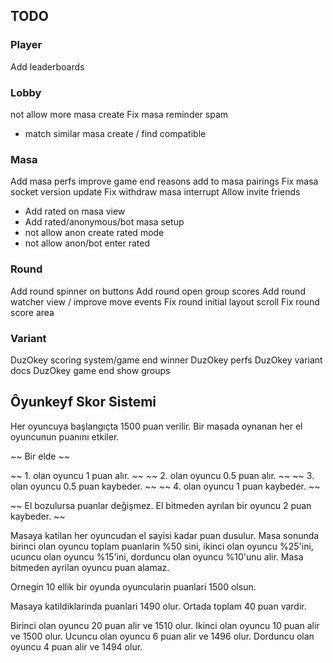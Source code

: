 ## TODO

### Player
Add leaderboards

### Lobby
not allow more masa create
Fix masa reminder spam
+ match similar masa create / find compatible


### Masa
Add masa perfs
improve game end reasons add to masa pairings
Fix masa socket version update
Fix withdraw masa interrupt
Allow invite friends
+ Add rated on masa view
+ Add rated/anonymous/bot masa setup
+ not allow anon create rated mode
+ not allow anon/bot enter rated

### Round
Add round spinner on buttons
Add round open group scores
Add round watcher view / improve move events
Fix round initial layout scroll
Fix round score area

### Variant

DuzOkey scoring system/game end winner
DuzOkey perfs
DuzOkey variant docs
DuzOkey game end show groups

## Ôyunkeyf Skor Sistemi

Her oyuncuya başlangıçta 1500 puan verilir. Bir masada oynanan her el oyuncunun puanını etkiler.


~~ Bir elde  ~~

~~ 1. olan oyuncu 1 puan alır.  ~~
~~ 2. olan oyuncu 0.5 puan alır. ~~
~~ 3. olan oyuncu 0.5 puan kaybeder. ~~
~~ 4. olan oyuncu 1 puan kaybeder. ~~

~~ El bozulursa puanlar değişmez. El bitmeden ayrılan bir oyuncu 2 puan kaybeder. ~~


Masaya katilan her oyuncudan el sayisi kadar puan dusulur. Masa sonunda birinci olan oyuncu toplam puanlarin %50 sini, ikinci olan oyuncu %25'ini, ucuncu olan oyuncu %15'ini, dorduncu olan oyuncu %10'unu alir. Masa bitmeden ayrilan oyuncu puan alamaz.

Ornegin 10 ellik bir oyunda oyuncularin puanlari 1500 olsun.

Masaya katildiklarinda puanlari 1490 olur. Ortada toplam 40 puan vardir.

Birinci olan oyuncu 20 puan alir ve 1510 olur.
Ikinci olan oyuncu 10 puan alir ve 1500 olur.
Ucuncu olan oyuncu 6 puan alir ve 1496 olur.
Dorduncu olan oyuncu 4 puan alir ve 1494 olur.
